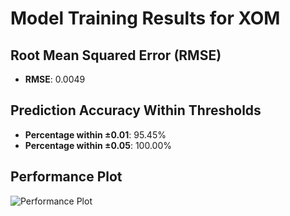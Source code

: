 # Model Training Results for XOM

## Root Mean Squared Error (RMSE)
- **RMSE**: 0.0049

## Prediction Accuracy Within Thresholds
- **Percentage within ±0.01**: 95.45%
- **Percentage within ±0.05**: 100.00%

## Performance Plot
![Performance Plot](../imgs/XOM.png)
